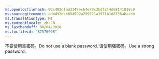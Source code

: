 ```yaml
---
ms.openlocfilehash: 03c482dfad3349ec64e79c3bdf2f4d68141816c0
ms.sourcegitcommit: ad4d92dce894592a259721a1571b1d8736abacdb
ms.translationtype: MT
ms.contentlocale: zh-CN
ms.lasthandoff: 08/04/2020
ms.locfileid: "87576968"
---
```

<span data-ttu-id="9cdfe-101">不要使用空密码。</span><span class="sxs-lookup"><span data-stu-id="9cdfe-101">Do not use a blank password.</span></span> <span data-ttu-id="9cdfe-102">请使用强密码。</span><span class="sxs-lookup"><span data-stu-id="9cdfe-102">Use a strong password.</span></span>
